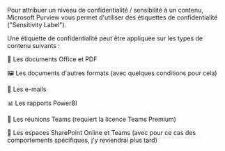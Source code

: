 Pour attribuer un niveau de confidentialité / sensibilité à un contenu, Microsoft Purview vous permet d'utiliser des étiquettes de confidentialité ("Sensitivity Label").

Une étiquette de confidentialité peut être appliquée sur les types de contenu suivants :

📄 Les documents Office et PDF

🖼 Les documents d'autres formats (avec quelques conditions pour cela)

📧 Les e-mails

📊 Les rapports PowerBI

📅 Les réunions Teams (requiert la licence Teams Premium)

👥 Les espaces SharePoint Online et Teams (avec pour ce cas des comportements spécifiques, j'y reviendrai plus tard)
